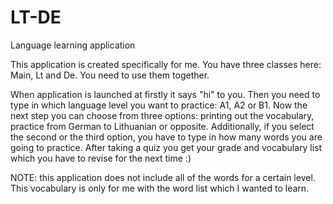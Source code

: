 # LT-DE
Language learning application

This application is created specifically for me. You have three classes here: Main, Lt and De. You need to use them together. 

When application is launched at firstly it says "hi" to you.
Then you need to type in which language level you want to practice: A1, A2 or B1.
Now the next step you can choose from three options: printing out the vocabulary, practice from German to Lithuanian or opposite.
Additionally, if you select the second or the third option, you have to type in how many words you are going to practice.
After taking a quiz you get your grade and vocabulary list which you have to revise for the next time :)

NOTE: this application does not include all of the words for a certain level. This vocabulary is only for me with the word list which I wanted to learn.
